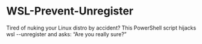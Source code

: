 # WSL-Prevent-Unregister
Tired of nuking your Linux distro by accident? This PowerShell script hijacks wsl --unregister and asks: “Are you really sure?”
